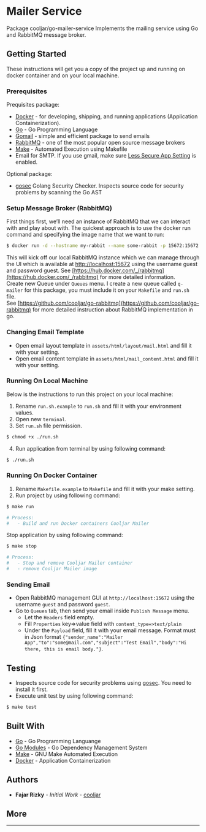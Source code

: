 # Mailer Service
Package cooljar/go-mailer-service Implements the mailing service using Go and RabbitMQ message broker.

## Getting Started
These instructions will get you a copy of the project up and running on docker container and on your local machine.

### Prerequisites
Prequisites package:
* [Docker](https://www.docker.com/get-started) - for developing, shipping, and running applications (Application Containerization).
* [Go](https://golang.org/) - Go Programming Language
* [Gomail](https://github.com/go-gomail/gomail) - simple and efficient package to send emails
* [RabbitMQ](https://www.rabbitmq.com) - one of the most popular open source message brokers
* [Make](https://golang.org/) - Automated Execution using Makefile
* Email for SMTP. If you use gmail, make sure [Less Secure App Setting](https://support.google.com/a/answer/6260879) is enabled.

Optional package:
* [gosec](https://github.com/securego/gosec) Golang Security Checker. Inspects source code for security problems by scanning the Go AST

### Setup Message Broker (RabbitMQ)
First things first, we’ll need an instance of RabbitMQ that we can interact with and play about with. 
The quickest approach is to use the docker run command and specifying the image name that we want to run:
```bash
$ docker run -d --hostname my-rabbit --name some-rabbit -p 15672:15672 -p 5672:5672 rabbitmq:3-management
```
This will kick off our local RabbitMQ instance which we can manage through the UI which is available at 
[http://localhost:15672](http://localhost:15672) using the username guest and password guest. See [https://hub.docker.com/_/rabbitmq](https://hub.docker.com/_/rabbitmq) for more detailed information.
<br>
Create new Queue under `Queues` menu. I create a new queue called `q-mailer` for this package, 
you must include it on your `Makefile` and `run.sh` file.
<br>
See [https://github.com/cooljar/go-rabbitmq](https://github.com/cooljar/go-rabbitmq) for more detailed instruction about RabbitMQ implementation in go.

### Changing Email Template
* Open email layout template in `assets/html/layout/mail.html` and fill it with your setting.
* Open email content template in `assets/html/mail_content.html` and fill it with your setting.

### Running On Local Machine
Below is the instructions to run this project on your local machine:
1. Rename `run.sh.example` to `run.sh` and fill it with your environment values.
2. Open new `terminal`.
3. Set `run.sh` file permission.
```bash
$ chmod +x ./run.sh
```
4. Run application from terminal by using following command:
```bash
$ ./run.sh
```

### Running On Docker Container
1. Rename `Makefile.example` to `Makefile` and fill it with your make setting.
2. Run project by using following command:
```bash
$ make run

# Process:
#   - Build and run Docker containers Cooljar Mailer
```
Stop application by using following command:
```bash
$ make stop

# Process:
#   - Stop and remove Cooljar Mailer container
#   - remove Cooljar Mailer image
```

### Sending Email
* Open RabbitMQ management GUI at `http://localhost:15672` using the username `guest` and password `guest`.
* Go to `Queues` tab, then send your email inside `Publish Message` menu.
    * Let the `Headers` field empty.
    * Fill `Properties` key=>value field with `content_type=>text/plain`
    * Under the `Payload` field, fill it with your email message. Format must in Json format `{"sender_name":"Mailer App","to":"some@mail.com","subject":"Test Email","body":"Hi there, this is email body."}`.

## Testing
- Inspects source code for security problems using [gosec](https://github.com/securego/gosec). You need to install it first.
- Execute unit test by using following command:
```bash
$ make test
```

## Built With
* [Go](https://golang.org/) - Go Programming Languange
* [Go Modules](https://github.com/golang/go/wiki/Modules) - Go Dependency Management System
* [Make](https://www.gnu.org/software/make/) - GNU Make Automated Execution
* [Docker](https://www.docker.com/) - Application Containerization

## Authors
* **Fajar Rizky** - *Initial Work* - [cooljar](https://github.com/cooljar)

## More
-------